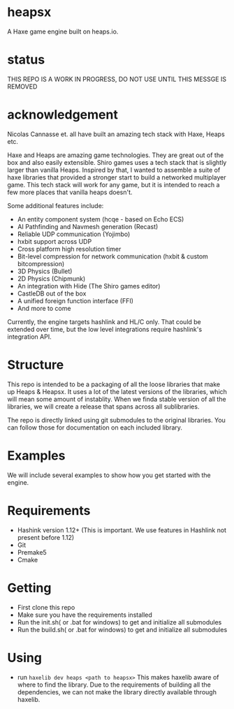 # heapsx
A Haxe game engine built on heaps.io.  

# status

THIS REPO IS A WORK IN PROGRESS, DO NOT USE UNTIL THIS MESSGE IS REMOVED

# acknowledgement
Nicolas Cannasse et. all have built an amazing tech stack with Haxe, Heaps etc.  

Haxe and Heaps are amazing game technologies.  They are great out of the box and also easily extensible. Shiro games uses a tech stack that is slightly larger than vanilla Heaps.  Inspired by that, I wanted to assemble a suite of haxe libraries that provided a stronger start to build a networked multiplayer game.  This tech stack will work for any game, but it is intended to reach a few more places that vanilla heaps doesn't.

Some additional features include:

- An entity component system (hcqe - based on Echo ECS)
- AI Pathfinding and Navmesh generation (Recast)
- Reliable UDP communication (Yojimbo)
- hxbit support across UDP
- Cross platform high resolution timer
- Bit-level compression for network communication (hxbit & custom bitcompression)
- 3D Physics (Bullet)
- 2D Physics (Chipmunk)
- An integration with Hide (The Shiro games editor)
- CastleDB out of the box
- A unified foreign function interface (FFI)
- And more to come


Currently, the engine targets hashlink and HL/C only. That could be extended over time, but the low level integrations require hashlink's integration API.

# Structure
This repo is intended to be a packaging of all the loose libraries that make up Heaps & Heapsx.  It uses a lot of the latest versions of the libraries, which will mean some amount of instablity.  When we finda stable version of all the libraries, we will create a release that spans across all sublibraries.

The repo is directly linked using git submodules to the original libraries.  You can follow those for documentation on each included library.

# Examples
We will include several examples to show how you get started with the engine.

# Requirements
- Hashink version 1.12+ (This is important. We use features in Hashlink not present before 1.12)
- Git
- Premake5
- Cmake

# Getting
- First clone this repo
- Make sure you have the requirements installed
- Run the init.sh( or .bat for windows) to get and initialize all submodules
- Run the build.sh( or .bat for windows) to get and initialize all submodules

# Using
- run `haxelib dev heaps <path to heapsx>` This makes haxelib aware of where to find the library.  Due to the requirements of building all the dependencies, we can not make the library directly available through haxelib.


